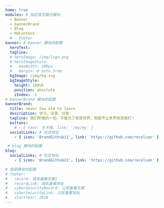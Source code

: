 ```yaml
---
home: true
modules: # 指定首页展示模块
  - Banner
  - bannerBrand
  - Blog
  - MdContent
  # - Footer
banner: # banner 模块的配置
  heroText:
  tagline:
  # heroImage: /img/logo.png
  # heroImageStyle:
  #   maxWidth: 200px
  #   margin: 0 auto 2rem
  bgImage: /img/bg.svg
  bgImageStyle:
    height: 100vh
    position: absolute
    zIndex: -1
# bannerBrand 模块的配置
bannerBrand:
  title: never too old to learn
  description: 学习、记录、分享
  tagline: 我们所做的一切，不是为了改变世界，而是不让世界改变我们！
  buttons:
    # - { text: 关于我, link: '/my/my' }
  socialLinks: # 社交地址
    - { icon: 'BrandGithub11', link: 'https://github.com/recoluan' }

 # blog 模块的配置
blog:
  socialLinks: # 社交地址
    - { icon: 'BrandGithub22', link: 'https://github.com/recoluan' }

# 底部模块的配置
# footer:
#   record: 域名备案文案1
#   recordLink: 域名备案地址
#   cyberSecurityRecord: 公安备案文案
#   cyberSecurityLink: 公安备案地址
#   startYear: 2018
---
```


<!-- 首页配置页 -->
